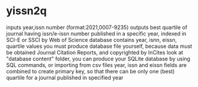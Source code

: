 # yissn2q
inputs year,issn number (format:2021,0007-9235)
outputs best quartile of journal having issn/e-issn number published in a specific year, indexed in SCI-E or SSCI by Web of Science
database contains year, isnn, eissn, quartile values
you must produce database file yourself, because data must be obtained Journal Citation Reports, and copyrighted by InCites
look at "database content" folder, you can produce your SQLite database by using SQL commands, or importing from csv files
year, issn and eissn fields are combined to create primary key, so that there can be only one (best) quartile for a journal published in specified year
